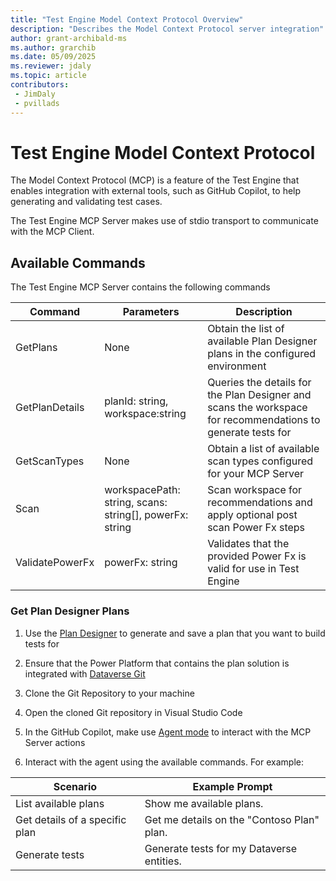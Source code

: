 ```yaml
---
title: "Test Engine Model Context Protocol Overview"
description: "Describes the Model Context Protocol server integration"
author: grant-archibald-ms
ms.author: grarchib
ms.date: 05/09/2025
ms.reviewer: jdaly
ms.topic: article
contributors:
 - JimDaly
 - pvillads
---
```


# Test Engine Model Context Protocol

The Model Context Protocol (MCP) is a feature of the Test Engine that enables integration with external tools, such as GitHub Copilot, to help generating and validating test cases. 

The Test Engine MCP Server makes use of stdio transport to communicate with the MCP Client.

## Available Commands

The Test Engine MCP Server contains the following commands

| Command           | Parameters | Description |
|--------------------|------------|-------------|
| GetPlans           | None       |Obtain the list of available Plan Designer plans in the configured environment |
| GetPlanDetails     | planId: string, workspace:string | Queries the details for the Plan Designer and scans the workspace for recommendations to generate tests for |
| GetScanTypes       | None       | Obtain a list of available scan types configured for your MCP Server |
| Scan               | workspacePath: string, scans: string[], powerFx: string | Scan workspace for recommendations and apply optional post scan Power Fx steps 
| ValidatePowerFx    | powerFx: string | Validates that the provided Power Fx is valid for use in Test Engine

### Get Plan Designer Plans

1. Use the [Plan Designer](/power-apps/maker/plan-designer/plan-designer) to generate and save a plan that you want to build tests for

2. Ensure that the Power Platform that contains the plan solution is integrated with [Dataverse Git](../../alm/git-integration/connecting-to-git.md)

3. Clone the Git Repository to your machine

4. Open the cloned Git repository in Visual Studio Code

5. In the GitHub Copilot, make use [Agent mode](https://code.visualstudio.com/docs/copilot/chat/chat-agent-mode) to interact with the MCP Server actions

6. Interact with the agent using the available commands. For example:

| Scenario | Example Prompt |
|----------|----------------|
| List available plans |Show me available plans.
| Get details of a specific plan | Get me details on the "Contoso Plan" plan.
| Generate tests | Generate tests for my Dataverse entities.
